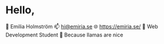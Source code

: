 # Hello,
👤 Emilia Holmström
📫 hi@emiria.se
🌐 https://emiria.se/
🌱 Web Development Student
🦙 Because llamas are nice